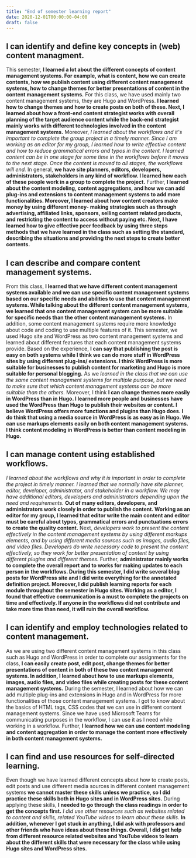 ```yaml
---
title: "End of semester learning report"
date: 2020-12-01T00:00:00-04:00
draft: false
---
```


I can identify and define key concepts in (web) content managment.
-----------------------------------------------------------------
This semester, **I learned a lot about the different concepts of content management systems. For example, what is content, how we can create contents, how we publish content using different content management systems, how to change themes for better presentations of content in the content management systems.** For this class, we have used mainly two content management systems, they are Hugo and WordPress. **I learned how to change themes and how to create posts on both of these. Next, I learned about how a front-end content strategist works with overall planning of the target audience content while the back-end strategist mainly works with different technologies involved in the content management systems.** Moreover, *I learned about the workflows and it's important to complete the group project in a timely manner. Since I am working as an editor for my group, I learned how to write effective content and how to reduce grammatical errors and typos in the content. I learned content can be in one stage for some time in the workflows before it moves to the next stage. Once the content is moved to all stages, the workflows will end.* In general, **we have site planners, editors, developers, administrators, stakeholders in any kind of workflow. I learned how each of these people work in a group to complete the project.** Further, **I learned about the content modeling, content aggregations, and how we can add plug-ins and extensions to content management systems to add more functionalities. Moreover, I learned about how content creators make money by using different money- making strategies such as through advertising, affiliated links, sponsors, selling content related products, and restricting the content to access without paying etc. Next, I have learned how to give effective peer feedback by using three steps methods that we have learned in the class such as setting the standard, describing the situations and providing the next steps to create better contents.**


I can describe and compare content management systems.
------------------------------------------------------
From this class, **I learned that we have different content management systems available and we can use specific content management systems based on our specific needs and abilities to use that content management systems. While talking about the different content management systems, we learned that one content management system can be more suitable for specific needs than the other content management systems.** In addition, some content management systems require more knowledge about code and coding to use multiple features of it. This semester, we used Hugo site and WordPress as two content management systems and learned about different features that each content management systems provide. Based on the experience, **I can say that publishing the post is easy on both systems while I think we can do more stuff in WordPress sites by using different plug-ins/ extensions. I think WordPress is more suitable for businesses to publish content for marketing and Hugo is more suitable for personal blogging.** As we *learned in the class that we can use the same content management systems for multiple purpose, but we need to make sure that which content management systems can be more suitable than the others.* Moreover, I think **I can change themes more easily in WordPress than in Hugo. I learned more people and businesses have used the WordPress than Hugo to publish their websites or content. I believe WordPress offers more functions and plugins than Hugo does. I do think that using a media source in WordPress is as easy as in Hugo. We can use markups elements easily on both content management systems. I think content modeling in WordPress is better than content modeling in Hugo.**


I can manage content using established workflows.
-------------------------------------------------
*I learned about the workflows and why it is important in order to complete the project in timely manner. I learned that we normally have site planner, editor, developer, administrator, and stakeholder in a workflow. We may have additional editors, developers and administrators depending upon the need and requirements.* **Out of many editors, developers, and administrators work closely in order to publish the content. Working as an editor for my group, I learned that editor write the main content and editor must be careful about typos, grammatical errors and punctuations errors to create the quality content.** Next, *developers work to present the content effectively in the content management systems by using different markups elements, and by using different media sources such as images, audio files, and video files. Developers do write necessary code to present the content effectively, so they work for better presentation of content by using different plugins and different themes.* Further, **administrator mainly works to complete the overall report and to works for making updates to each person in the workflows. During this semester, I did write several blog posts for WordPress site and I did write everything for the annotated definition project. Moreover, I did publish learning reports for each module throughout the semester in Hugo sites. Working as a editor, I found that effective communication is a must to complete the projects on time and effectively. If anyone in the workflows did not contribute and take more time than need, it will ruin the overall workflow.** 


I can identify and employ technologies related to content management.
---------------------------------------------------------------------
As we are using two different content management systems in this class such as Hugo and WordPress in order to complete our assignments for the class, **I can easily create post, edit post, change themes for better presentations of content in both of these two content management systems. In addition, I learned about how to use markups elements, images, audio files, and video files while creating posts for these content management systems.** During the semester, I learned about how we can add  multiple plug-ins and extensions in Hugo and in WordPress for more functionalities of those content management systems. I got to know about the basics of HTML tags, CSS codes that we can use in different content management systems. Since we have used Microsoft Teams for communicating purposes in the workflow, I can use it as I need while working in a workflow. Further, **I learned how we can use content modeling and content aggregation in order to manage the content more effectively in both content management systems.** 


I can find and use resources for self-directed learning.
--------------------------------------------------------
Even though we have learned different concepts about how to create posts, edit posts and use different media sources in different content management systems **we cannot master these skills unless we practice, so I did practice these skills both in Hugo sites and in WordPress sites.** During applying these skills, **I needed to go through the class readings in order to get the concepts first.** *I did use other resources such as websites related to content and skills, related YouTube videos to learn about these skills.* **In addition, whenever I got stuck in anything, I did ask with professors and other friends who have ideas about these things. Overall, I did get help from different resource related websites and YouTube videos to learn about the different skills that were necessary for the class while using Hugo sites and WordPress sites.**




